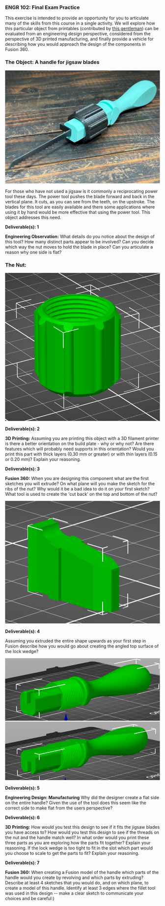 ### ENGR 102: Final Exam Practice

This exercise is intended to provide an opportunity for you to articulate many of the skills from this course in a single activity. We will explore how this particular object from printables (contributed by [this gentleman](https://www.printables.com/@PabloUntroib_974957)) can be evaluated from an engineering design perspective, considered from the perspective of 3D printed manufacturing, and finally provide a vehicle for describing how you would approach the design of the components in Fusion 360.

### The Object: A handle for jigsaw blades

<img src="../images/assessmentImages/Assembly.png" />

For those who have not used a jigsaw is it commonly a reciprocating power tool these days. The power tool pushes the blade forward and back in the vertical plane. It cuts, as you can see from the teeth, on the upstroke. The blades for this tool are easily available and there some applications where using it by hand would be more effective that using the power tool. This object addresses this need.

**Deliverable(s): 1** 

**Engineering Observation:** What details do you notice about the design of this tool? How many distinct parts appear to be involved? Can you decide which way the nut moves to hold the blade in place? Can you articulate a reason why one side is flat?

### The Nut:

<img src="../images/assessmentImages/Nut.png" />

**Deliverable(s): 2** 

**3D Printing:** Assuming you are printing this object with a 3D filament printer is there a better orientation on the build plate - why or why not? Are there features which will probably need supports in this orientation? Would you print this part with thick layers (0.30 mm or greater) or with thin layers (0.15 or 0.20 mm)? Explain your reasoning.

**Deliverable(s): 3** 

**Fusion 360:** When you are designing this component what are the first sketches you will extrude? On what plane will you make the sketch for the ribs of the nut? Why would it be a bad idea to do it on your first sketch? What tool is used to create the 'cut back' on the top and bottom of the nut?

<img src="../images/assessmentImages/Lockwedge.png" />

**Deliverable(s): 4** 

Assuming you extruded the entire shape upwards as your first step in Fusion describe how you would go about creating the angled top surface of the lock wedge?

<img src="../images/assessmentImages/Handle1.png" />

<img src="../images/assessmentImages/Handle2.png" />

**Deliverable(s): 5** 

**Engineering Design: Manufacturing** Why did the designer create a flat side on the entire handle? Given the use of the tool does this seem like the correct side to make flat from the users perspective?

**Deliverable(s): 6** 

**3D Printing:** How would you test this design to see if it fits the jigsaw blades you have access to? How would you test this design to see if the threads on the nut and the handle match well? In what order would you print these three parts as you are exploring how the parts fit together? Explain your reasoning. If the lock wedge is too tight to fit in the slot which part would you choose to scale to get the parts to fit? Explain your reasoning.

**Deliverable(s): 7** 

**Fusion 360:** When creating a Fusion model of the handle which parts of the handle would you create by revolving and which parts by extruding? Describe at least 4 sketches that you would do, and on which plane, to create a model of this handle. Identify at least 3 edges where the fillet tool was used in this design -- make a clear sketch to communicate your choices and be careful:)